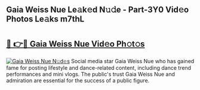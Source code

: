 ## Gaia Weiss Nue Le𝚊k𝚎d N𝚞𝚍e - Part-3Y0 Vid𝚎o Photos Le𝚊ks m7thL

# <h2><a href="http://fb291l.evod.top/?m=Gaia+Weiss+Nue">🔗 👉🔴 Gaia Weiss Nue Vid𝚎o Ph𝚘t𝚘s</a></h2>

[![Gaia Weiss Nue N𝚞d𝚎s](https://i.imgur.com/8V9OHl7.gif)](http://fb291l.evod.top/?m=Gaia+Weiss+Nue)
Social media star Gaia Weiss Nue who has gained fame for posting lifestyle and dance-related content, including dance trend performances and mini vlogs. The public's trust Gaia Weiss Nue and admiration are essential for the success of a public figure. 

